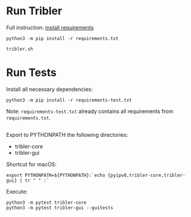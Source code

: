 # Run Tribler

Full instruction: [install requirements](https://github.com/Tribler/tribler#setting-up-your-development-environment)

```
python3 -m pip install -r requirements.txt

tribler.sh
```

# Run Tests

Install all necessary dependencies:
```
python3 -m pip install -r requirements-test.txt
```
Note: `requirements-test.txt` already contains all requirements 
from` requirements.txt`.

##

Export to PYTHONPATH the following directories:

* tribler-core
* tribler-gui

Shortcut for macOS:
```shell script
export PYTHONPATH=${PYTHONPATH}:`echo {pyipv8,tribler-core,tribler-gui} | tr " " :`
```
Execute:
```
python3 -m pytest tribler-core
python3 -m pytest tribler-gui --guitests
```